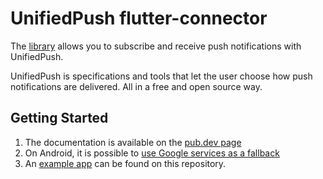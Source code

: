 # UnifiedPush flutter-connector

The [library](https://pub.dev/packages/unifiedpush) allows you to subscribe and receive push notifications with UnifiedPush.

UnifiedPush is specifications and tools that let the user choose how push notifications are delivered. All in a free and open source way.

## Getting Started

1. The documentation is available on the [pub.dev page](https://pub.dev/documentation/unifiedpush/latest/)
2. On Android, it is possible to [use Google services as a fallback](https://unifiedpush.org/kdoc/embedded_fcm_distributor/)
3. An [example app](example) can be found on this repository.
